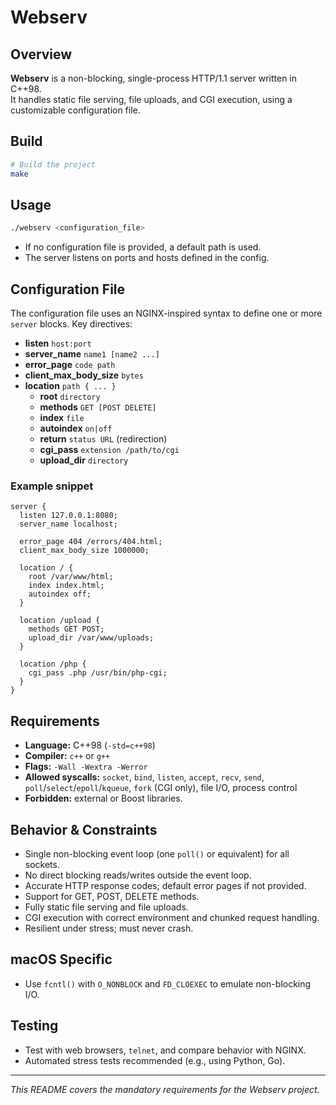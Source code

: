 # Webserv

## Overview  
**Webserv** is a non-blocking, single-process HTTP/1.1 server written in C++98.  
It handles static file serving, file uploads, and CGI execution, using a customizable configuration file.

## Build  
```bash
# Build the project
make
```

## Usage  
```bash
./webserv <configuration_file>
```  
- If no configuration file is provided, a default path is used.  
- The server listens on ports and hosts defined in the config.

## Configuration File  
The configuration file uses an NGINX-inspired syntax to define one or more `server` blocks. Key directives:

- **listen** `host:port`  
- **server_name** `name1 [name2 ...]`  
- **error_page** `code path`  
- **client_max_body_size** `bytes`  
- **location** `path { ... }`  
  - **root** `directory`  
  - **methods** `GET [POST DELETE]`  
  - **index** `file`  
  - **autoindex** `on|off`  
  - **return** `status URL` (redirection)  
  - **cgi_pass** `extension /path/to/cgi`  
  - **upload_dir** `directory`

### Example snippet  
```nginx
server {
  listen 127.0.0.1:8080;
  server_name localhost;

  error_page 404 /errors/404.html;
  client_max_body_size 1000000;

  location / {
    root /var/www/html;
    index index.html;
    autoindex off;
  }

  location /upload {
    methods GET POST;
    upload_dir /var/www/uploads;
  }

  location /php {
    cgi_pass .php /usr/bin/php-cgi;
  }
}
```

## Requirements  
- **Language:** C++98 (`-std=c++98`)  
- **Compiler:** `c++` or `g++`  
- **Flags:** `-Wall -Wextra -Werror`  
- **Allowed syscalls:** `socket`, `bind`, `listen`, `accept`, `recv`, `send`, `poll`/`select`/`epoll`/`kqueue`, `fork` (CGI only), file I/O, process control  
- **Forbidden:** external or Boost libraries.

## Behavior & Constraints  
- Single non-blocking event loop (one `poll()` or equivalent) for all sockets.  
- No direct blocking reads/writes outside the event loop.  
- Accurate HTTP response codes; default error pages if not provided.  
- Support for GET, POST, DELETE methods.  
- Fully static file serving and file uploads.  
- CGI execution with correct environment and chunked request handling.  
- Resilient under stress; must never crash.

## macOS Specific  
- Use `fcntl()` with `O_NONBLOCK` and `FD_CLOEXEC` to emulate non-blocking I/O.

## Testing  
- Test with web browsers, `telnet`, and compare behavior with NGINX.  
- Automated stress tests recommended (e.g., using Python, Go).

---

*This README covers the mandatory requirements for the Webserv project.*